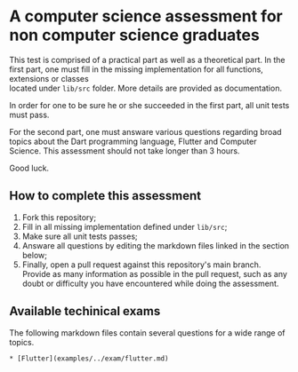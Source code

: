 # A computer science assessment for non computer science graduates

This test is comprised of a practical part as well as a theoretical part. In the first part,
one must fill in the missing implementation for all functions, extensions or classes  
located under `lib/src` folder. More details are provided as documentation.

In order for one to be sure he or she succeeded in the first part, all unit tests must pass.

For the second part, one must answare various questions regarding broad topics about the Dart programming language, Flutter and Computer Science. This assessment should not take longer than 3 hours.

Good luck.

## How to complete this assessment

1. Fork this repository;
2. Fill in all missing implementation defined under `lib/src`;
3. Make sure all unit tests passes;
4. Answare all questions by editing the markdown files linked in the section below;
5. Finally, open a pull request against this repository's main branch. Provide as many information as possible in the pull request, such as any doubt or difficulty you have encountered while doing the assessment.

## Available techinical exams

The following markdown files contain several questions for a wide range of topics.

    * [Flutter](examples/../exam/flutter.md)
  